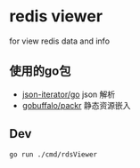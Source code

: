 # redis viewer

for view redis data and info

## 使用的go包

- [json-iterator/go](https://github.com/json-iterator/go) json 解析
- [gobuffalo/packr](https://github.com/gobuffalo/packr) 静态资源嵌入


## Dev

```bash
go run ./cmd/rdsViewer
```
